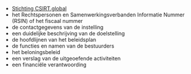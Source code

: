 * [Stichting CSIRT.global](https://openkvk.nl/openkvk/rechtspersoon-85998265-stichting-csirtglobal)
* het Rechtspersonen en Samenwerkingsverbanden Informatie Nummer (RSIN) of het fiscaal nummer
* de contactgegevens van de instelling
* een duidelijke beschrijving van de doelstelling
* de hoofdlijnen van het beleidsplan
* de functies en namen van de bestuurders
* het beloningsbeleid
* een verslag van de uitgeoefende activiteiten
* een financiële verantwoording
